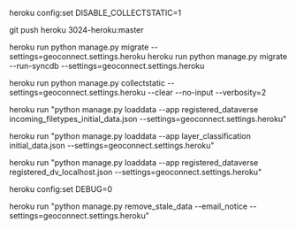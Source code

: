


heroku config:set DISABLE_COLLECTSTATIC=1

git push heroku 3024-heroku:master


heroku run python manage.py migrate --settings=geoconnect.settings.heroku
heroku run python manage.py migrate --run-syncdb --settings=geoconnect.settings.heroku

heroku run python manage.py collectstatic --settings=geoconnect.settings.heroku --clear --no-input --verbosity=2


heroku run "python manage.py loaddata --app registered_dataverse incoming_filetypes_initial_data.json --settings=geoconnect.settings.heroku"

heroku run "python manage.py loaddata --app layer_classification initial_data.json --settings=geoconnect.settings.heroku"

heroku run "python manage.py loaddata --app registered_dataverse registered_dv_localhost.json --settings=geoconnect.settings.heroku"

heroku config:set DEBUG=0

heroku run "python manage.py remove_stale_data --email_notice --settings=geoconnect.settings.heroku"

